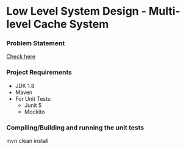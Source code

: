 # Low Level System Design - Multi-level Cache System 

### Problem Statement
[Check here](problem-statement.md)

### Project Requirements

* JDK 1.8
* Maven
* For Unit Tests:  
  * Junit 5
  * Mockito

### Compiling/Building and running the unit tests
mvn clean install


